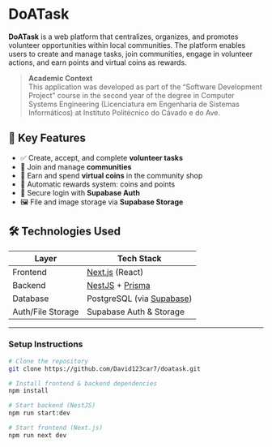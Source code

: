 # DoATask

**DoATask** is a web platform that centralizes, organizes, and promotes volunteer opportunities within local communities. The platform enables users to create and manage tasks, join communities, engage in volunteer actions, and earn points and virtual coins as rewards.
> **Academic Context**  
> This application was developed as part of the “Software Development Project” course in the second year of the degree in Computer Systems Engineering (Licenciatura em Engenharia de Sistemas Informáticos) at Instituto Politécnico do Cávado e do Ave.

## 🧩 Key Features

- ✅ Create, accept, and complete **volunteer tasks**
- 👥 Join and manage **communities**
- 🛒 Earn and spend **virtual coins** in the community shop
- 💬 Automatic rewards system: coins and points
- 🔐 Secure login with **Supabase Auth**
- 🖼️ File and image storage via **Supabase Storage**

## 🛠️ Technologies Used

| Layer      | Tech Stack                   |
|------------|------------------------------|
| Frontend   | [Next.js](https://nextjs.org/) (React) |
| Backend    | [NestJS](https://nestjs.com/) + [Prisma](https://www.prisma.io/) |
| Database   | PostgreSQL (via [Supabase](https://supabase.com/)) |
| Auth/File Storage | Supabase Auth & Storage |

---

### Setup Instructions

```bash
# Clone the repository
git clone https://github.com/David123car7/doatask.git
```
```bash
# Install frontend & backend dependencies
npm install
```
```bash
# Start backend (NestJS)
npm run start:dev
```
```bash
# Start frontend (Next.js)
npm run next dev
```

